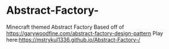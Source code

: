 # Abstract-Factory-
Minecraft themed Abstract Factory 
Based off of https://garywoodfine.com/abstract-factory-design-pattern
Play here:https://mstrykul1336.github.io/Abstract-Factory-/
